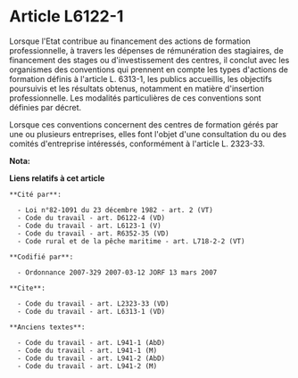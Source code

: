 # Article L6122-1

Lorsque l'Etat contribue au financement des actions de formation professionnelle, à travers les dépenses de rémunération des
stagiaires, de financement des stages ou d'investissement des centres, il conclut avec les organismes des conventions qui
prennent en compte les types d'actions de formation définis à l'article L. 6313-1, les publics accueillis, les objectifs
poursuivis et les résultats obtenus, notamment en matière d'insertion professionnelle. Les modalités particulières de ces
conventions sont définies par décret.

Lorsque ces conventions concernent des centres de formation gérés par une ou plusieurs entreprises, elles font l'objet d'une
consultation du ou des comités d'entreprise intéressés, conformément à l'article L. 2323-33.

**Nota:**



**Liens relatifs à cet article**

	**Cité par**:

	  - Loi n°82-1091 du 23 décembre 1982 - art. 2 (VT)
	  - Code du travail - art. D6122-4 (VD)
	  - Code du travail - art. L6123-1 (V)
	  - Code du travail - art. R6352-35 (VD)
	  - Code rural et de la pêche maritime - art. L718-2-2 (VT)

	**Codifié par**:

	  - Ordonnance 2007-329 2007-03-12 JORF 13 mars 2007

	**Cite**:

	  - Code du travail - art. L2323-33 (VD)
	  - Code du travail - art. L6313-1 (VD)

	**Anciens textes**:

	  - Code du travail - art. L941-1 (AbD)
	  - Code du travail - art. L941-1 (M)
	  - Code du travail - art. L941-2 (AbD)
	  - Code du travail - art. L941-2 (M)
